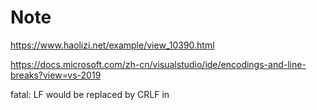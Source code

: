 # Note

https://www.haolizi.net/example/view_10390.html

https://docs.microsoft.com/zh-cn/visualstudio/ide/encodings-and-line-breaks?view=vs-2019

fatal: LF would be replaced by CRLF in
